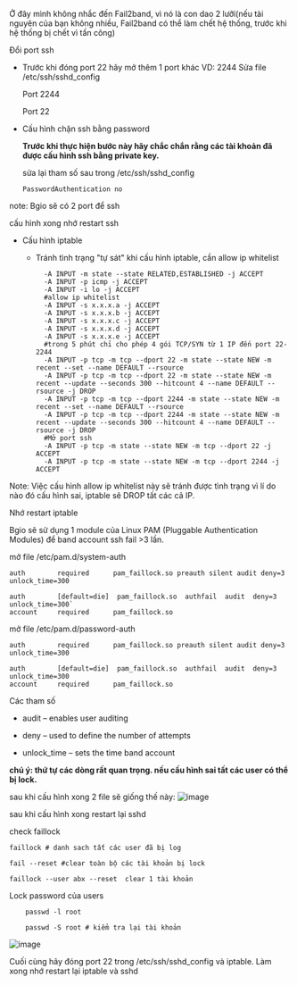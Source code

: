 Ở đây mình không nhắc đến Fail2band, vì nó là con dao 2 lưỡi(nếu tài nguyên của bạn không nhiều, Fail2band có thể làm chết hệ thống, trước khi hệ thống bị chết vì tấn công)
 
 Đổi port ssh
  - Trước khi đóng port 22 hãy mở thêm 1 port khác VD: 2244
    Sửa file /etc/ssh/sshd_config
    
    Port 2244
    
    Port 22
    
  - Cấu hình chặn ssh bằng password 
  
    **Trước khi thực hiện bước này hãy chắc chắn rằng các tài khoản đã được cấu hình ssh bằng private key.**
    
    sửa lại tham số sau trong /etc/ssh/sshd_config
    
        PasswordAuthentication no
        
note: Bgio sẽ có 2 port để ssh

cấu hình xong nhớ restart ssh

- Cấu hình iptable
    - Tránh tình trạng "tự sát" khi cấu hình iptable, cần allow ip whitelist
                
            -A INPUT -m state --state RELATED,ESTABLISHED -j ACCEPT
            -A INPUT -p icmp -j ACCEPT
            -A INPUT -i lo -j ACCEPT
            #allow ip whitelist
            -A INPUT -s x.x.x.a -j ACCEPT
            -A INPUT -s x.x.x.b -j ACCEPT
            -A INPUT -s x.x.x.c -j ACCEPT
            -A INPUT -s x.x.x.d -j ACCEPT
            -A INPUT -s x.x.x.e -j ACCEPT 
            #trong 5 phút chỉ cho phép 4 gói TCP/SYN từ 1 IP đến port 22-2244
            -A INPUT -p tcp -m tcp --dport 22 -m state --state NEW -m recent --set --name DEFAULT --rsource
            -A INPUT -p tcp -m tcp --dport 22 -m state --state NEW -m recent --update --seconds 300 --hitcount 4 --name DEFAULT --rsource -j DROP
            -A INPUT -p tcp -m tcp --dport 2244 -m state --state NEW -m recent --set --name DEFAULT --rsource
            -A INPUT -p tcp -m tcp --dport 2244 -m state --state NEW -m recent --update --seconds 300 --hitcount 4 --name DEFAULT --rsource -j DROP
            #Mở port ssh
            -A INPUT -p tcp -m state --state NEW -m tcp --dport 22 -j ACCEPT
            -A INPUT -p tcp -m state --state NEW -m tcp --dport 2244 -j ACCEPT
    
    
 Note: Việc cấu hình allow ip whitelist này sẽ tránh được tình trạng vì lí do nào đó cấu hình sai, iptable sẽ DROP tất các cả IP.  

Nhớ restart iptable

Bgio sẽ sử dụng 1 module của Linux PAM (Pluggable Authentication Modules) để band account ssh fail >3 lần.

mở file /etc/pam.d/system-auth

    auth        required      pam_faillock.so preauth silent audit deny=3 unlock_time=300
    
    auth        [default=die]  pam_faillock.so  authfail  audit  deny=3  unlock_time=300`
    account     required      pam_faillock.so

mở file /etc/pam.d/password-auth
    
    auth        required      pam_faillock.so preauth silent audit deny=3 unlock_time=300
    
    auth        [default=die]  pam_faillock.so  authfail  audit  deny=3  unlock_time=300
    account     required      pam_faillock.so
    
Các tham số   
 
   - audit – enables user auditing
    
   - deny – used to define the number of attempts
    
   - unlock_time – sets the time band account
    
    
**chú ý: thứ tự các dòng rất quan trọng. nếu cấu hình sai tất các user có thể bị lock.**

sau khi cấu hình xong 2 file sẽ giống thế này: 
![image](https://user-images.githubusercontent.com/19284401/130925653-c2fa58c9-efd8-44d4-8488-314b0d2e1ab8.png)

sau khi cấu hình xong restart lại sshd

check faillock
    
    faillock # danh sach tất các user đã bị log
    
    fail --reset #clear toàn bộ các tài khoản bị lock
    
    faillock --user abx --reset  clear 1 tài khoản
    
    
Lock password của users
        
        passwd -l root
        
        passwd -S root # kiểm tra lại tài khoản
        
![image](https://user-images.githubusercontent.com/19284401/130927930-a9bd918f-4d71-42f2-9972-01969970a162.png)

Cuối cùng hãy đóng port 22 trong /etc/ssh/sshd_config và iptable. Làm xong nhớ restart lại iptable và sshd
    
    
       




   
